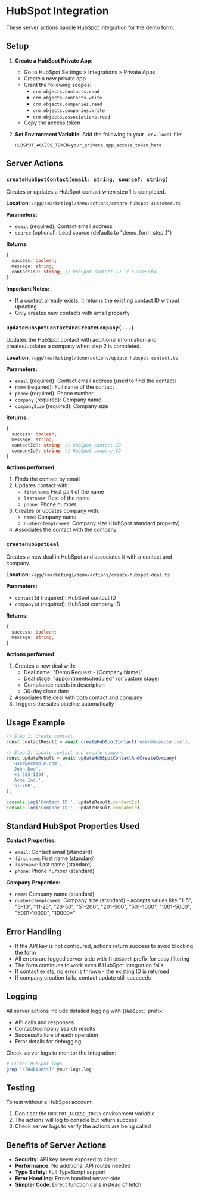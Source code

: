 # HubSpot Integration

These server actions handle HubSpot integration for the demo form.

## Setup

1. **Create a HubSpot Private App**:
   - Go to HubSpot Settings > Integrations > Private Apps
   - Create a new private app
   - Grant the following scopes:
     - `crm.objects.contacts.read`
     - `crm.objects.contacts.write`
     - `crm.objects.companies.read`
     - `crm.objects.companies.write`
     - `crm.objects.associations.read`
   - Copy the access token

2. **Set Environment Variable**:
   Add the following to your `.env.local` file:
   ```
   HUBSPOT_ACCESS_TOKEN=your_private_app_access_token_here
   ```

## Server Actions

### `createHubSpotContact(email: string, source?: string)`

Creates or updates a HubSpot contact when step 1 is completed.

**Location**: `/app/(marketing)/demo/actions/create-hubspot-customer.ts`

**Parameters:**

- `email` (required): Contact email address
- `source` (optional): Lead source (defaults to "demo_form_step_1")

**Returns:**

```typescript
{
  success: boolean;
  message: string;
  contactId?: string; // HubSpot contact ID if successful
}
```

**Important Notes:**

- If a contact already exists, it returns the existing contact ID without updating
- Only creates new contacts with email property

### `updateHubSpotContactAndCreateCompany(...)`

Updates the HubSpot contact with additional information and creates/updates a company when step 2 is completed.

**Location**: `/app/(marketing)/demo/actions/update-hubspot-contact.ts`

**Parameters:**

- `email` (required): Contact email address (used to find the contact)
- `name` (required): Full name of the contact
- `phone` (required): Phone number
- `company` (required): Company name
- `companySize` (required): Company size

**Returns:**

```typescript
{
  success: boolean;
  message: string;
  contactId?: string; // HubSpot contact ID
  companyId?: string; // HubSpot company ID
}
```

**Actions performed:**

1. Finds the contact by email
2. Updates contact with:
   - `firstname`: First part of the name
   - `lastname`: Rest of the name
   - `phone`: Phone number
3. Creates or updates company with:
   - `name`: Company name
   - `numberofemployees`: Company size (HubSpot standard property)
4. Associates the contact with the company

### `createHubSpotDeal`

Creates a new deal in HubSpot and associates it with a contact and company.

**Location**: `/app/(marketing)/demo/actions/create-hubspot-deal.ts`

**Parameters:**

- `contactId` (required): HubSpot contact ID
- `companyId` (required): HubSpot company ID

**Returns:**

```typescript
{
  success: boolean;
  message: string;
}
```

**Actions performed:**

1. Creates a new deal with:
   - Deal name: "Demo Request - [Company Name]"
   - Deal stage: "appointmentscheduled" (or custom stage)
   - Compliance needs in description
   - 30-day close date
2. Associates the deal with both contact and company
3. Triggers the sales pipeline automatically

## Usage Example

```typescript
// Step 1: Create contact
const contactResult = await createHubSpotContact('user@example.com');

// Step 2: Update contact and create company
const updateResult = await updateHubSpotContactAndCreateCompany(
  'user@example.com',
  'John Doe',
  '+1 555-1234',
  'Acme Inc.',
  '51-200',
);

console.log('Contact ID:', updateResult.contactId);
console.log('Company ID:', updateResult.companyId);
```

## Standard HubSpot Properties Used

**Contact Properties:**

- `email`: Contact email (standard)
- `firstname`: First name (standard)
- `lastname`: Last name (standard)
- `phone`: Phone number (standard)

**Company Properties:**

- `name`: Company name (standard)
- `numberofemployees`: Company size (standard) - accepts values like "1-5", "6-10", "11-25", "26-50", "51-200", "201-500", "501-1000", "1001-5000", "5001-10000", "10000+"

## Error Handling

- If the API key is not configured, actions return success to avoid blocking the form
- All errors are logged server-side with `[HubSpot]` prefix for easy filtering
- The form continues to work even if HubSpot integration fails
- If contact exists, no error is thrown - the existing ID is returned
- If company creation fails, contact update still succeeds

## Logging

All server actions include detailed logging with `[HubSpot]` prefix:

- API calls and responses
- Contact/company search results
- Success/failure of each operation
- Error details for debugging

Check server logs to monitor the integration:

```bash
# Filter HubSpot logs
grep "\[HubSpot\]" your-logs.log
```

## Testing

To test without a HubSpot account:

1. Don't set the `HUBSPOT_ACCESS_TOKEN` environment variable
2. The actions will log to console but return success
3. Check server logs to verify the actions are being called

## Benefits of Server Actions

- **Security**: API key never exposed to client
- **Performance**: No additional API routes needed
- **Type Safety**: Full TypeScript support
- **Error Handling**: Errors handled server-side
- **Simpler Code**: Direct function calls instead of fetch
